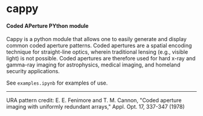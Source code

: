 # cappy
#### Coded APerture PYthon module

Cappy is a python module that allows one to easily generate and display common coded aperture patterns. Coded apertures are a spatial encoding technique for straight-line optics, wherein traditional lensing (e.g., visible light) is not possible. Coded apertures are therefore used for hard x-ray and gamma-ray imaging for astrophysics, medical imaging, and homeland security applications.

See `examples.ipynb` for examples of use.

---

URA pattern credit: E. E. Fenimore and T. M. Cannon, "Coded aperture imaging with uniformly redundant arrays," Appl. Opt. 17, 337-347 (1978)
